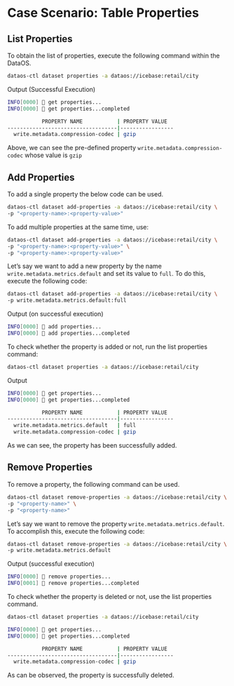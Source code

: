 # Case Scenario: Table Properties

## List Properties

To obtain the list of properties, execute the following command within the DataOS.

```bash
dataos-ctl dataset properties -a dataos://icebase:retail/city
```

Output (Successful Execution)

```bash
INFO[0000] 📂 get properties...                          
INFO[0000] 📂 get properties...completed                 

           PROPERTY NAME           | PROPERTY VALUE  
-----------------------------------|-----------------
  write.metadata.compression-codec | gzip
```

Above, we can see the pre-defined property `write.metadata.compression-codec` whose value is `gzip`

## Add Properties

To add a single property the below code can be used. 

```bash
dataos-ctl dataset add-properties -a dataos://icebase:retail/city \
-p "<property-name>:<property-value>"
```

To add multiple properties at the same time, use:

```bash
dataos-ctl dataset add-properties -a dataos://icebase:retail/city \
-p "<property-name>:<property-value>" \
-p "<property-name>:<property-value>"
```

Let’s say we want to add a new property by the name `write.metadata.metrics.default` and set its value to `full`. To do this, execute the following code:

```bash
dataos-ctl dataset add-properties -a dataos://icebase:retail/city \
-p write.metadata.metrics.default:full
```

Output (on successful execution)

```bash
INFO[0000] 📂 add properties...                          
INFO[0000] 📂 add properties...completed
```

To check whether the property is added or not, run the list properties command:

```bash
dataos-ctl dataset properties -a dataos://icebase:retail/city
```

Output

```bash
INFO[0000] 📂 get properties...                          
INFO[0000] 📂 get properties...completed                 

           PROPERTY NAME           | PROPERTY VALUE  
-----------------------------------|-----------------
  write.metadata.metrics.default   | full            
  write.metadata.compression-codec | gzip
```

As we can see, the property has been successfully added.

## Remove Properties

To remove a property, the following command can be used.

```bash
dataos-ctl dataset remove-properties -a dataos://icebase:retail/city \
-p "<property-name>" \
-p "<property-name>"
```

Let’s say we want to remove the property `write.metadata.metrics.default`. To accomplish this, execute the following code:

```bash
dataos-ctl dataset remove-properties -a dataos://icebase:retail/city \
-p write.metadata.metrics.default
```

Output (successful execution)

```bash
INFO[0000] 📂 remove properties...                       
INFO[0001] 📂 remove properties...completed
```

To check whether the property is deleted or not, use the list properties command.

```bash
dataos-ctl dataset properties -a dataos://icebase:retail/city
```

```bash
INFO[0000] 📂 get properties...                          
INFO[0000] 📂 get properties...completed                 

           PROPERTY NAME           | PROPERTY VALUE  
-----------------------------------|-----------------
  write.metadata.compression-codec | gzip
```

As can be observed, the property is successfully deleted.